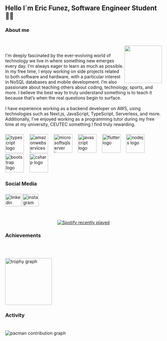 <h2 align="left">Hello I´m Eric Funez, Software Engineer Student 👾😎</h2>

###

<h3 align="left">About me</h3>

###

<br clear="both">

<img align="right" height="120" src="https://media.tenor.com/Lu3ZB5FTDdwAAAAi/duong2.gif"  />

###

<p align="left">I'm deeply fascinated by the ever-evolving world of technology we live in where something new emerges every day. I'm always eager to learn as much as possible. In my free time, I enjoy working on side projects related to both software and hardware, with a particular interest in NoSQL databases and mobile development. I’m also passionate about teaching others about coding, technology, sports, and more. I believe the best way to truly understand something is to teach it because that’s when the real questions begin to surface.<br><br>I have experience working as a backend developer on AWS, using technologies such as Next.js, JavaScript, TypeScript, Serverless, and more. Additionally, I’ve enjoyed working as a programming tutor during my free time at my university, CEUTEC something I find truly rewarding.</p>

###

<div align="left">
  <img src="https://skillicons.dev/icons?i=ts" height="60" alt="typescript logo"  />
  <img width="10" />
  <img src="https://skillicons.dev/icons?i=aws" height="60" alt="amazonwebservices logo"  />
  <img width="10" />
  <img src="https://cdn.jsdelivr.net/gh/devicons/devicon/icons/microsoftsqlserver/microsoftsqlserver-plain.svg" height="60" alt="microsoftsqlserver logo"  />
  <img width="10" />
  <img src="https://cdn.jsdelivr.net/gh/devicons/devicon/icons/javascript/javascript-original.svg" height="60" alt="javascript logo"  />
  <img width="10" />
  <img src="https://cdn.jsdelivr.net/gh/devicons/devicon/icons/flutter/flutter-original.svg" height="60" alt="flutter logo"  />
  <img width="10" />
  <img src="https://cdn.jsdelivr.net/gh/devicons/devicon/icons/nodejs/nodejs-original.svg" height="60" alt="nodejs logo"  />
  <img width="10" />
  <img src="https://cdn.jsdelivr.net/gh/devicons/devicon/icons/bootstrap/bootstrap-original.svg" height="60" alt="bootstrap logo"  />
  <img width="10" />
  <img src="https://cdn.jsdelivr.net/gh/devicons/devicon/icons/csharp/csharp-original.svg" height="60" alt="csharp logo"  />
</div>

###

<h3 align="left">Social Media</h3>

###

<div align="left">
  <img src="https://raw.githubusercontent.com/maurodesouza/profile-readme-generator/master/src/assets/icons/social/linkedin/default.svg" width="52" height="40" alt="linkedin logo"  />
  <img src="https://raw.githubusercontent.com/maurodesouza/profile-readme-generator/master/src/assets/icons/social/instagram/default.svg" width="52" height="40" alt="instagram logo"  />
</div>

###

<br clear="both">

<div align="center">
  <a href="https://open.spotify.com/user/funezbits">
    <img src="https://spotify-recently-played-readme.vercel.app/api?user=funezbits&count=4" alt="Spotify recently played"  />
  </a>
</div>

###

<h3 align="left">Achievements</h3>

###

<br clear="both">

###

<div align="left">
  <img src="https://github-profile-trophy.vercel.app?username=EricFXZ&theme=dracula&column=-1&row=1&margin-w=8&margin-h=8&no-bg=false&no-frame=false&order=4" height="150" alt="trophy graph"  />
</div>

###

<h3 align="left">Activity</h3>

###

<br clear="both">

<picture>
  <source media="(prefers-color-scheme: dark)" srcset="https://raw.githubusercontent.com/EricFXZ/EricFXZ/output/pacman-contribution-graph-dark.svg">
  <source media="(prefers-color-scheme: light)" srcset="https://raw.githubusercontent.com/EricFXZ/EricFXZ/output/pacman-contribution-graph.svg">
  <img alt="pacman contribution graph" src="https://raw.githubusercontent.com/EricFXZ/EricFXZ/output/pacman-contribution-graph.svg">
</picture>

###
